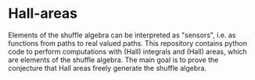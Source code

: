 # Hall-areas
Elements of the shuffle algebra can be interpreted as "sensors", i.e. as functions from paths to real valued paths. This repository contains python code to perform computations with (Hall) integrals and (Hall) areas, which are elements of the shuffle algebra. The main goal is to prove the conjecture that Hall areas freely generate the shuffle algebra. 
